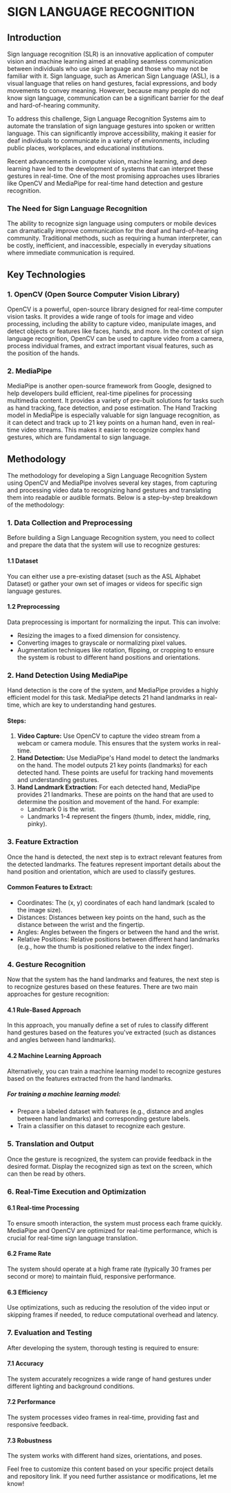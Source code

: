 # **SIGN LANGUAGE RECOGNITION**

## Introduction

Sign language recognition (SLR) is an innovative application of computer vision and machine learning aimed at enabling seamless communication between individuals who use sign language and those who may not be familiar with it. Sign language, such as American Sign Language (ASL), is a visual language that relies on hand gestures, facial expressions, and body movements to convey meaning. However, because many people do not know sign language, communication can be a significant barrier for the deaf and hard-of-hearing community.

To address this challenge, Sign Language Recognition Systems aim to automate the translation of sign language gestures into spoken or written language. This can significantly improve accessibility, making it easier for deaf individuals to communicate in a variety of environments, including public places, workplaces, and educational institutions.

Recent advancements in computer vision, machine learning, and deep learning have led to the development of systems that can interpret these gestures in real-time. One of the most promising approaches uses libraries like OpenCV and MediaPipe for real-time hand detection and gesture recognition.

### The Need for Sign Language Recognition
The ability to recognize sign language using computers or mobile devices can dramatically improve communication for the deaf and hard-of-hearing community. Traditional methods, such as requiring a human interpreter, can be costly, inefficient, and inaccessible, especially in everyday situations where immediate communication is required.

## Key Technologies

### 1. OpenCV (Open Source Computer Vision Library)
OpenCV is a powerful, open-source library designed for real-time computer vision tasks. It provides a wide range of tools for image and video processing, including the ability to capture video, manipulate images, and detect objects or features like faces, hands, and more. In the context of sign language recognition, OpenCV can be used to capture video from a camera, process individual frames, and extract important visual features, such as the position of the hands.

### 2. MediaPipe
MediaPipe is another open-source framework from Google, designed to help developers build efficient, real-time pipelines for processing multimedia content. It provides a variety of pre-built solutions for tasks such as hand tracking, face detection, and pose estimation. The Hand Tracking model in MediaPipe is especially valuable for sign language recognition, as it can detect and track up to 21 key points on a human hand, even in real-time video streams. This makes it easier to recognize complex hand gestures, which are fundamental to sign language.

## Methodology

The methodology for developing a Sign Language Recognition System using OpenCV and MediaPipe involves several key stages, from capturing and processing video data to recognizing hand gestures and translating them into readable or audible formats. Below is a step-by-step breakdown of the methodology:

### 1. Data Collection and Preprocessing
Before building a Sign Language Recognition system, you need to collect and prepare the data that the system will use to recognize gestures:

#### 1.1 Dataset
You can either use a pre-existing dataset (such as the ASL Alphabet Dataset) or gather your own set of images or videos for specific sign language gestures.

#### 1.2 Preprocessing
Data preprocessing is important for normalizing the input. This can involve:
- Resizing the images to a fixed dimension for consistency.
- Converting images to grayscale or normalizing pixel values.
- Augmentation techniques like rotation, flipping, or cropping to ensure the system is robust to different hand positions and orientations.

### 2. Hand Detection Using MediaPipe
Hand detection is the core of the system, and MediaPipe provides a highly efficient model for this task. MediaPipe detects 21 hand landmarks in real-time, which are key to understanding hand gestures.

#### Steps:
1. **Video Capture:** Use OpenCV to capture the video stream from a webcam or camera module. This ensures that the system works in real-time.
2. **Hand Detection:** Use MediaPipe's Hand model to detect the landmarks on the hand. The model outputs 21 key points (landmarks) for each detected hand. These points are useful for tracking hand movements and understanding gestures.
3. **Hand Landmark Extraction:** For each detected hand, MediaPipe provides 21 landmarks. These are points on the hand that are used to determine the position and movement of the hand. For example:
   - Landmark 0 is the wrist.
   - Landmarks 1-4 represent the fingers (thumb, index, middle, ring, pinky).

### 3. Feature Extraction
Once the hand is detected, the next step is to extract relevant features from the detected landmarks. The features represent important details about the hand position and orientation, which are used to classify gestures.

#### Common Features to Extract:
- Coordinates: The (x, y) coordinates of each hand landmark (scaled to the image size).
- Distances: Distances between key points on the hand, such as the distance between the wrist and the fingertip.
- Angles: Angles between the fingers or between the hand and the wrist.
- Relative Positions: Relative positions between different hand landmarks (e.g., how the thumb is positioned relative to the index finger).

### 4. Gesture Recognition
Now that the system has the hand landmarks and features, the next step is to recognize gestures based on these features. There are two main approaches for gesture recognition:

#### 4.1 Rule-Based Approach
In this approach, you manually define a set of rules to classify different hand gestures based on the features you've extracted (such as distances and angles between hand landmarks).

#### 4.2 Machine Learning Approach
Alternatively, you can train a machine learning model to recognize gestures based on the features extracted from the hand landmarks.

##### For training a machine learning model:
- Prepare a labeled dataset with features (e.g., distance and angles between hand landmarks) and corresponding gesture labels.
- Train a classifier on this dataset to recognize each gesture.

### 5. Translation and Output
Once the gesture is recognized, the system can provide feedback in the desired format. Display the recognized sign as text on the screen, which can then be read by others.

### 6. Real-Time Execution and Optimization

#### 6.1 Real-time Processing
To ensure smooth interaction, the system must process each frame quickly. MediaPipe and OpenCV are optimized for real-time performance, which is crucial for real-time sign language translation.

#### 6.2 Frame Rate
The system should operate at a high frame rate (typically 30 frames per second or more) to maintain fluid, responsive performance.

#### 6.3 Efficiency
Use optimizations, such as reducing the resolution of the video input or skipping frames if needed, to reduce computational overhead and latency.

### 7. Evaluation and Testing
After developing the system, thorough testing is required to ensure:

#### 7.1 Accuracy
The system accurately recognizes a wide range of hand gestures under different lighting and background conditions.

#### 7.2 Performance
The system processes video frames in real-time, providing fast and responsive feedback.

#### 7.3 Robustness
The system works with different hand sizes, orientations, and poses.

Feel free to customize this content based on your specific project details and repository link. If you need further assistance or modifications, let me know!
